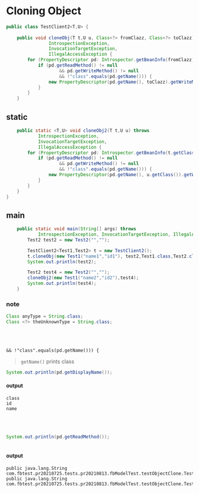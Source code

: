 # Cloning Object

```java
public class TestClient2<T,U> {
    
    public void cloneObj(T t,U u, Class<?> fromClazz, Class<?> toClazz) throws 
                IntrospectionException, 
                InvocationTargetException, 
                IllegalAccessException {
        for (PropertyDescriptor pd: Introspector.getBeanInfo(fromClazz).getPropertyDescriptors()) {
            if (pd.getReadMethod() != null
                    && pd.getWriteMethod() != null
                    && !"class".equals(pd.getName())) {
                new PropertyDescriptor(pd.getName(), toClazz).getWriteMethod().invoke(u,pd.getReadMethod().invoke(t));
            }
        }
    }
```


## static
```java
    public static <T,U> void cloneObj2(T t,U u) throws 
            IntrospectionException, 
            InvocationTargetException, 
            IllegalAccessException {
        for (PropertyDescriptor pd: Introspector.getBeanInfo(t.getClass()).getPropertyDescriptors()) {
            if (pd.getReadMethod() != null
                    && pd.getWriteMethod() != null
                    && !"class".equals(pd.getName())) {
                new PropertyDescriptor(pd.getName(), u.getClass()).getWriteMethod().invoke(u,pd.getReadMethod().invoke(t));
            }
        }
    }
}
```

## main
```java
    public static void main(String[] args) throws 
            IntrospectionException, InvocationTargetException, IllegalAccessException {
        Test2 test2 = new Test2("","");

        TestClient2<Test1,Test2> t = new TestClient2();
        t.cloneObj(new Test1("name1","id1"), test2,Test1.class,Test2.class);
        System.out.println(test2);

        Test2 test4 = new Test2("","");
        cloneObj2(new Test1("name2","id2"),test4);
        System.out.println(test4);
    }
```

### note
```java
Class anyType = String.class;
Class <?> theUnknownType = String.class;
```

<br><br>


```&& !"class".equals(pd.getName())) {```
> ```getName()``` prints class

```java
System.out.println(pd.getDisplayName());
```

#### output
```
class
id
name
```
<br><br>

```java
System.out.println(pd.getReadMethod());
                
```

#### output

```
public java.lang.String com.fbtest.pr20210725.tests.pr20210813.fbModelTest.testObjectClone.Test1.getId()
public java.lang.String com.fbtest.pr20210725.tests.pr20210813.fbModelTest.testObjectClone.Test1.getName()
```